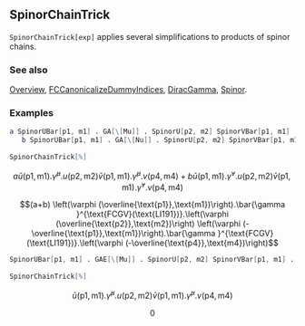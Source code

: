 ## SpinorChainTrick

`SpinorChainTrick[exp]` applies several simplifications to products of spinor chains.

### See also

[Overview](Extra/FeynCalc.md), [FCCanonicalizeDummyIndices](FCCanonicalizeDummyIndices.md), [DiracGamma](DiracGamma.md), [Spinor](Spinor.md).

### Examples

```mathematica
a SpinorUBar[p1, m1] . GA[\[Mu]] . SpinorU[p2, m2] SpinorVBar[p1, m1] . GA[\[Mu]] . SpinorV[p4, m4] +
   b SpinorUBar[p1, m1] . GA[\[Nu]] . SpinorU[p2, m2] SpinorVBar[p1, m1] . GA[\[Nu]] . SpinorV[p4, m4] 
 
SpinorChainTrick[%]
```

$$a \bar{u}(\text{p1},\text{m1}).\bar{\gamma }^{\mu }.u(\text{p2},\text{m2}) \bar{v}(\text{p1},\text{m1}).\bar{\gamma }^{\mu }.v(\text{p4},\text{m4})+b \bar{u}(\text{p1},\text{m1}).\bar{\gamma }^{\nu }.u(\text{p2},\text{m2}) \bar{v}(\text{p1},\text{m1}).\bar{\gamma }^{\nu }.v(\text{p4},\text{m4})$$

$$(a+b) \left(\varphi (\overline{\text{p1}},\text{m1})\right).\bar{\gamma }^{\text{FCGV}(\text{LI191})}.\left(\varphi (\overline{\text{p2}},\text{m2})\right) \left(\varphi (-\overline{\text{p1}},\text{m1})\right).\bar{\gamma }^{\text{FCGV}(\text{LI191})}.\left(\varphi (-\overline{\text{p4}},\text{m4})\right)$$

```mathematica
SpinorUBar[p1, m1] . GAE[\[Mu]] . SpinorU[p2, m2] SpinorVBar[p1, m1] . GA[\[Mu]] . SpinorV[p4, m4] 
 
SpinorChainTrick[%]
```

$$\bar{u}(\text{p1},\text{m1}).\hat{\gamma }^{\mu }.u(\text{p2},\text{m2}) \bar{v}(\text{p1},\text{m1}).\bar{\gamma }^{\mu }.v(\text{p4},\text{m4})$$

$$0$$